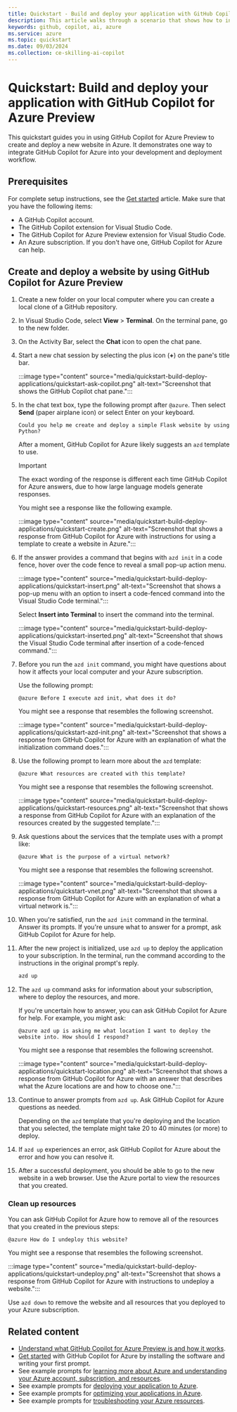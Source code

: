 ```yaml
---
title: Quickstart - Build and deploy your application with GitHub Copilot for Azure Preview
description: This article walks through a scenario that shows how to integrate the GitHub Copilot for the Azure Preview Visual Studio Code extension into a developer's workflow.
keywords: github, copilot, ai, azure
ms.service: azure
ms.topic: quickstart
ms.date: 09/03/2024
ms.collection: ce-skilling-ai-copilot
---
```


# Quickstart: Build and deploy your application with GitHub Copilot for Azure Preview

This quickstart guides you in using GitHub Copilot for Azure Preview to create and deploy a new website in Azure. It demonstrates one way to integrate GitHub Copilot for Azure into your development and deployment workflow.

## Prerequisites

For complete setup instructions, see the [Get started](get-started.md) article. Make sure that you have the following items:

- A GitHub Copilot account.
- The GitHub Copilot extension for Visual Studio Code.
- The GitHub Copilot for Azure Preview extension for Visual Studio Code.
- An Azure subscription. If you don't have one, GitHub Copilot for Azure can help.

## Create and deploy a website by using GitHub Copilot for Azure Preview

1. Create a new folder on your local computer where you can create a local clone of a GitHub repository.

2. In Visual Studio Code, select **View** > **Terminal**. On the terminal pane, go to the new folder.

3. On the Activity Bar, select the **Chat** icon to open the chat pane.

4. Start a new chat session by selecting the plus icon (**+**) on the pane's title bar.

   :::image type="content" source="media/quickstart-build-deploy-applications/quickstart-ask-copilot.png" alt-text="Screenshot that shows the GitHub Copilot chat pane.":::

5. In the chat text box, type the following prompt after `@azure`. Then select **Send** (paper airplane icon) or select Enter on your keyboard.

   ```prompt
   Could you help me create and deploy a simple Flask website by using Python?
   ```

   After a moment, GitHub Copilot for Azure likely suggests an `azd` template to use.

   > [!IMPORTANT]
   > The exact wording of the response is different each time GitHub Copilot for Azure answers, due to how large language models generate responses.

   You might see a response like the following example.

   :::image type="content" source="media/quickstart-build-deploy-applications/quickstart-create.png" alt-text="Screenshot that shows a response from GitHub Copilot for Azure with instructions for using a template to create a website in Azure.":::

6. If the answer provides a command that begins with `azd init` in a code fence, hover over the code fence to reveal a small pop-up action menu.

   :::image type="content" source="media/quickstart-build-deploy-applications/quickstart-insert.png" alt-text="Screenshot that shows a pop-up menu with an option to insert a code-fenced command into the Visual Studio Code terminal.":::

   Select **Insert into Terminal** to insert the command into the terminal.

   :::image type="content" source="media/quickstart-build-deploy-applications/quickstart-inserted.png" alt-text="Screenshot that shows the Visual Studio Code terminal after insertion of a code-fenced command.":::

7. Before you run the `azd init` command, you might have questions about how it affects your local computer and your Azure subscription.

   Use the following prompt:

   ```prompt
   @azure Before I execute azd init, what does it do?
   ```

   You might see a response that resembles the following screenshot.

   :::image type="content" source="media/quickstart-build-deploy-applications/quickstart-azd-init.png" alt-text="Screenshot that shows a response from GitHub Copilot for Azure with an explanation of what the initialization command does.":::

8. Use the following prompt to learn more about the `azd` template:

   ```prompt
   @azure What resources are created with this template?
   ```

   You might see a response that resembles the following screenshot.

   :::image type="content" source="media/quickstart-build-deploy-applications/quickstart-resources.png" alt-text="Screenshot that shows a response from GitHub Copilot for Azure with an explanation of the resources created by the suggested template.":::

9. Ask questions about the services that the template uses with a prompt like:

   ```prompt
   @azure What is the purpose of a virtual network?
   ```

   You might see a response that resembles the following screenshot.

   :::image type="content" source="media/quickstart-build-deploy-applications/quickstart-vnet.png" alt-text="Screenshot that shows a response from GitHub Copilot for Azure with an explanation of what a virtual network is.":::

10. When you're satisfied, run the `azd init` command in the terminal. Answer its prompts. If you're unsure what to answer for a prompt, ask GitHub Copilot for Azure for help.

11. After the new project is initialized, use `azd up` to deploy the application to your subscription. In the terminal, run the command according to the instructions in the original prompt's reply.

    ```cmd
    azd up
    ```

12. The `azd up` command asks for information about your subscription, where to deploy the resources, and more.

    If you're uncertain how to answer, you can ask GitHub Copilot for Azure for help. For example, you might ask:

    ```prompt
    @azure azd up is asking me what location I want to deploy the website into. How should I respond?
    ```

    You might see a response that resembles the following screenshot.

    :::image type="content" source="media/quickstart-build-deploy-applications/quickstart-location.png" alt-text="Screenshot that shows a response from GitHub Copilot for Azure with an answer that describes what the Azure locations are and how to choose one.":::

13. Continue to answer prompts from `azd up`. Ask GitHub Copilot for Azure questions as needed.

    Depending on the `azd` template that you're deploying and the location that you selected, the template might take 20 to 40 minutes (or more) to deploy.

14. If `azd up` experiences an error, ask GitHub Copilot for Azure about the error and how you can resolve it.

15. After a successful deployment, you should be able to go to the new website in a web browser. Use the Azure portal to view the resources that you created.

### Clean up resources

You can ask GitHub Copilot for Azure how to remove all of the resources that you created in the previous steps:

```prompt
@azure How do I undeploy this website?
```

You might see a response that resembles the following screenshot.

:::image type="content" source="media/quickstart-build-deploy-applications/quickstart-undeploy.png" alt-text="Screenshot that shows a response from GitHub Copilot for Azure with instructions to undeploy a website.":::

Use `azd down` to remove the website and all resources that you deployed to your Azure subscription.

## Related content

- [Understand what GitHub Copilot for Azure Preview is and how it works](introduction.md).
- [Get started](get-started.md) with GitHub Copilot for Azure by installing the software and writing your first prompt.
- See example prompts for [learning more about Azure and understanding your Azure account, subscription, and resources](learn-examples.md).
- See example prompts for [deploying your application to Azure](deploy-examples.md).
- See example prompts for [optimizing your applications in Azure](optimize-examples.md).
- See example prompts for [troubleshooting your Azure resources](troubleshoot-examples.md).
